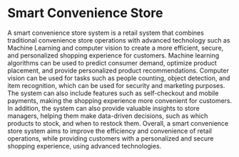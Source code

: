 # Smart Convenience Store
A smart convenience store system is a retail system that combines traditional convenience store operations with advanced technology such as Machine Learning and computer vision to create a more efficient, secure, and personalized shopping experience for customers. Machine learning algorithms can be used to predict consumer demand, optimize product placement, and provide personalized product recommendations. Computer vision can be used for tasks such as people counting, object detection, and item recognition, which can be used for security and marketing purposes. The system can also include features such as self-checkout and mobile payments, making the shopping experience more convenient for customers. In addition, the system can also provide valuable insights to store managers, helping them make data-driven decisions, such as which products to stock, and when to restock them. Overall, a smart convenience store system aims to improve the efficiency and convenience of retail operations, while providing customers with a personalized and secure shopping experience, using advanced technologies.

